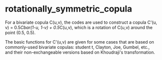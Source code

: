 # rotationally_symmetric_copula
For a bivariate copula C(u,v), the codes are used to construct a copula C'(u, v) = 0.5*Cbar(1-u, 1-v) + 0.5*C(u,v), which is a rotation of C(u,v) around the point (0.5, 0.5).

The basic functions for C'(u,v) are given for some cases that are based on commonly-used bivariate copulas: student t, Clayton, Joe, Gumbel, etc., and their non-exchangeable versions based on Khoudraji's transformation.

